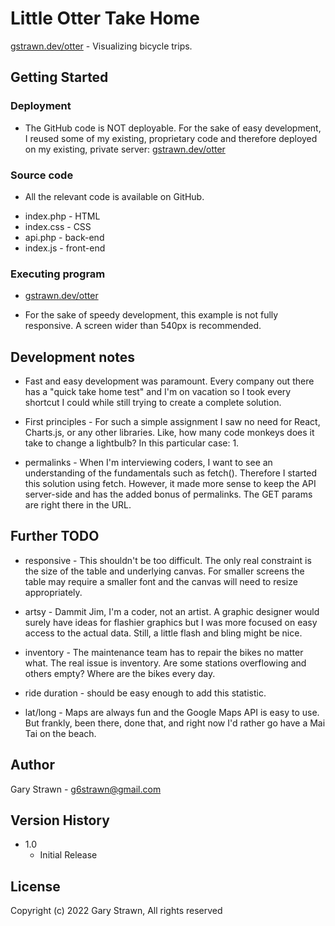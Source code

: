 # Little Otter Take Home

[gstrawn.dev/otter](https://gstrawn.dev/otter) - Visualizing bicycle trips.

## Getting Started

### Deployment

* The GitHub code is NOT deployable. For the sake of easy development, I reused some of my existing, proprietary code and therefore deployed on my existing, private server: [gstrawn.dev/otter](https://gstrawn.dev/otter)

### Source code

* All the relevant code is available on GitHub.
- index.php - HTML
- index.css - CSS
- api.php   - back-end
- index.js  - front-end

### Executing program

* [gstrawn.dev/otter](https://gstrawn.dev/otter)

* For the sake of speedy development, this example is not fully responsive. A screen wider than 540px is recommended.

## Development notes

* Fast and easy development was paramount. Every company out there has a "quick take home test" and I'm on vacation so I took every shortcut I could while still trying to create a complete solution.

* First principles - For such a simple assignment I saw no need for React, Charts.js, or any other libraries. Like, how many code monkeys does it take to change a lightbulb? In this particular case: 1.

* permalinks - When I'm interviewing coders, I want to see an understanding of the fundamentals such as fetch(). Therefore I started this solution using fetch. However, it made more sense to keep the API server-side and has the added bonus of permalinks. The GET params are right there in the URL.

## Further TODO

* responsive - This shouldn't be too difficult. The only real constraint is the size of the table and underlying canvas. For smaller screens the table may require a smaller font and the canvas will need to resize appropriately.

* artsy - Dammit Jim, I'm a coder, not an artist. A graphic designer would surely have ideas for flashier graphics but I was more focused on easy access to the actual data. Still, a little flash and bling might be nice.

* inventory - The maintenance team has to repair the bikes no matter what. The real issue is inventory. Are some stations overflowing and others empty? Where are the bikes every day.

* ride duration - should be easy enough to add this statistic.

* lat/long - Maps are always fun and the Google Maps API is easy to use. But frankly, been there, done that, and right now I'd rather go have a Mai Tai on the beach.

## Author

Gary Strawn - g6strawn@gmail.com

## Version History

* 1.0
    * Initial Release

## License

Copyright (c) 2022 Gary Strawn, All rights reserved
